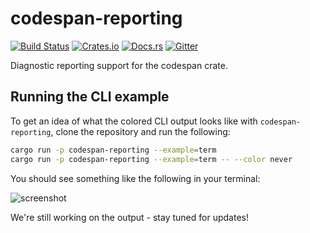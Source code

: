# codespan-reporting

[![Build Status][travis-badge]][travis-url]
[![Crates.io][crate-badge]][crate-url]
[![Docs.rs][docs-badge]][docs-url]
[![Gitter][gitter-badge]][gitter-lobby]

[travis-badge]: https://travis-ci.org/brendanzab/codespan.svg?branch=master
[travis-url]: https://travis-ci.org/brendanzab/codespan
[crate-url]: https://crates.io/crates/codespan-reporting
[crate-badge]: https://img.shields.io/crates/v/codespan-reporting.svg
[docs-url]: https://docs.rs/codespan-reporting
[docs-badge]: https://docs.rs/codespan-reporting/badge.svg
[gitter-badge]: https://badges.gitter.im/codespan-rs/codespan.svg
[gitter-lobby]: https://gitter.im/codespan-rs/Lobby

Diagnostic reporting support for the codespan crate.

## Running the CLI example

To get an idea of what the colored CLI output looks like with
`codespan-reporting`, clone the repository and run the following:

```sh
cargo run -p codespan-reporting --example=term
cargo run -p codespan-reporting --example=term -- --color never
```

You should see something like the following in your terminal:

![screenshot](./assets/screenshot.png)

We're still working on the output - stay tuned for updates!
